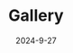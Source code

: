 ---
title: 'Gallery'
date: 2024-9-27
type: landing

design:
  spacing: '5rem'

# Page sections
sections:
  - block: markdown
    content:
      title: 2023
      text: |-
        This photo was taken in November 2023, when our people in the Powell group celebrated Dr Nadeem's completion of his PhD 🍻
        ![powellgroup](powellgroup.jpg)
---